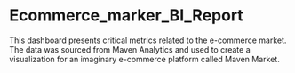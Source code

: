 # Ecommerce_marker_BI_Report
This dashboard presents critical metrics related to the e-commerce market. The data was sourced from Maven Analytics and used to create a visualization for an imaginary e-commerce platform called Maven Market.
